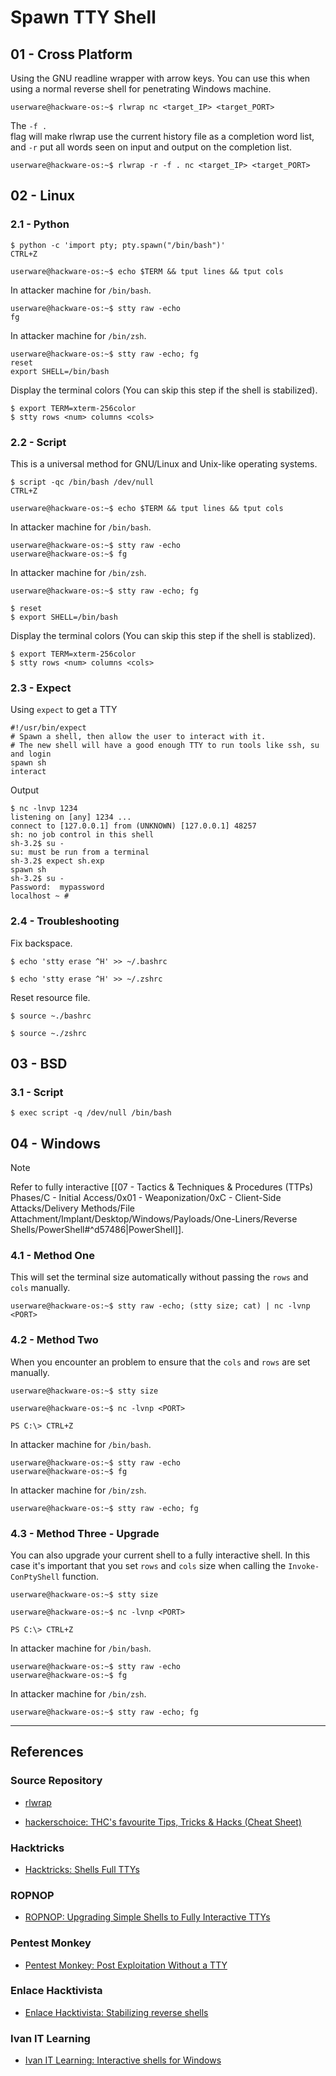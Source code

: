 # Spawn TTY Shell

## 01 - Cross Platform

Using the GNU readline wrapper with arrow keys. You can use this when using a normal reverse shell for penetrating Windows machine.

```
userware@hackware-os:~$ rlwrap nc <target_IP> <target_PORT>
```

The `-f .` flag will make rlwrap use the current history file as a completion word list, and `-r` put all words seen on input and output on the completion list.

```
userware@hackware-os:~$ rlwrap -r -f . nc <target_IP> <target_PORT>
```

## 02 - Linux

### 2.1 - Python

```
$ python -c 'import pty; pty.spawn("/bin/bash")'
CTRL+Z

userware@hackware-os:~$ echo $TERM && tput lines && tput cols
```

In attacker machine for `/bin/bash`.

```
userware@hackware-os:~$ stty raw -echo
fg
```

In attacker machine for `/bin/zsh`.

```
userware@hackware-os:~$ stty raw -echo; fg
reset
export SHELL=/bin/bash
```

Display the terminal colors (You can skip this step if the shell is stabilized).

```
$ export TERM=xterm-256color
$ stty rows <num> columns <cols>
```

### 2.2 - Script

This is a universal method for GNU/Linux and Unix-like operating systems.

```
$ script -qc /bin/bash /dev/null
CTRL+Z

userware@hackware-os:~$ echo $TERM && tput lines && tput cols
```

In attacker machine for `/bin/bash`.

```
userware@hackware-os:~$ stty raw -echo
userware@hackware-os:~$ fg
```

In attacker machine for `/bin/zsh`.

```
userware@hackware-os:~$ stty raw -echo; fg

$ reset
$ export SHELL=/bin/bash
```

Display the terminal colors (You can skip this step if the shell is stablized).

```
$ export TERM=xterm-256color
$ stty rows <num> columns <cols>
```

### 2.3 - Expect

Using `expect` to get a TTY

```
#!/usr/bin/expect
# Spawn a shell, then allow the user to interact with it.
# The new shell will have a good enough TTY to run tools like ssh, su and login
spawn sh
interact
```

Output

```
$ nc -lnvp 1234
listening on [any] 1234 ...
connect to [127.0.0.1] from (UNKNOWN) [127.0.0.1] 48257
sh: no job control in this shell
sh-3.2$ su -
su: must be run from a terminal
sh-3.2$ expect sh.exp
spawn sh
sh-3.2$ su -
Password:  mypassword
localhost ~ #
```

### 2.4 - Troubleshooting

Fix backspace.

```
$ echo 'stty erase ^H' >> ~/.bashrc

$ echo 'stty erase ^H' >> ~/.zshrc
```

Reset resource file.

```
$ source ~./bashrc

$ source ~./zshrc
```

## 03 - BSD

### 3.1 - Script

```
$ exec script -q /dev/null /bin/bash
```

## 04 - Windows

> [!NOTE]
> Refer to fully interactive [[07 - Tactics & Techniques & Procedures (TTPs) Phases/C - Initial Access/0x01 - Weaponization/0xC - Client-Side Attacks/Delivery Methods/File Attachment/Implant/Desktop/Windows/Payloads/One-Liners/Reverse Shells/PowerShell#^d57486|PowerShell]].

### 4.1 - Method One

This will set the terminal size automatically without passing the `rows` and `cols` manually.

```
userware@hackware-os:~$ stty raw -echo; (stty size; cat) | nc -lvnp <PORT>
```

### 4.2 - Method Two

When you encounter an problem to ensure that the `cols` and `rows` are set manually.

```
userware@hackware-os:~$ stty size

userware@hackware-os:~$ nc -lvnp <PORT>

PS C:\> CTRL+Z
```

In attacker machine for `/bin/bash`.

```
userware@hackware-os:~$ stty raw -echo
userware@hackware-os:~$ fg
```

In attacker machine for `/bin/zsh`.

```
userware@hackware-os:~$ stty raw -echo; fg
```

### 4.3 - Method Three - Upgrade

You can also upgrade your current shell to a fully interactive shell. In this case it's important that you set `rows` and `cols` size when calling the `Invoke-ConPtyShell` function.

```
userware@hackware-os:~$ stty size

userware@hackware-os:~$ nc -lvnp <PORT>

PS C:\> CTRL+Z
```

In attacker machine for `/bin/bash`.

```
userware@hackware-os:~$ stty raw -echo
userware@hackware-os:~$ fg
```

In attacker machine for `/bin/zsh`.

```
userware@hackware-os:~$ stty raw -echo; fg
```

---
## References

### Source Repository

- [rlwrap](https://github.com/hanslub42/rlwrap)

- [hackerschoice: THC's favourite Tips, Tricks & Hacks (Cheat Sheet)](https://github.com/hackerschoice/thc-tips-tricks-hacks-cheat-sheet)

### Hacktricks

- [Hacktricks: Shells Full TTYs](https://book.hacktricks.wiki/en/generic-hacking/reverse-shells/full-ttys.html)

### ROPNOP

- [ROPNOP: Upgrading Simple Shells to Fully Interactive TTYs](https://blog.ropnop.com/upgrading-simple-shells-to-fully-interactive-ttys/)

### Pentest Monkey

- [Pentest Monkey: Post Exploitation Without a TTY](https://pentestmonkey.net/blog/post-exploitation-without-a-tty)

### Enlace Hacktivista

- [Enlace Hacktivista: Stabilizing reverse shells](https://enlacehacktivista.org/index.php?title=Stabilizing_reverse_shells)

### Ivan IT Learning

- [Ivan IT Learning: Interactive shells for Windows](https://ivanitlearning.wordpress.com/2021/04/27/interactive-shells-for-windows/)